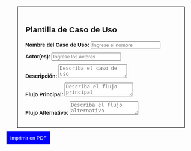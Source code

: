 <!DOCTYPE html>
<html lang="es">
<head>
    <meta charset="UTF-8">
    <meta name="viewport" content="width=device-width, initial-scale=1.0">
    <title>Plantilla de Caso de Uso</title>
    <style>
        body {
            font-family: Arial, sans-serif;
            margin: 20px;
        }
        .container {
            width: 80%;
            margin: auto;
            border: 1px solid #000;
            padding: 20px;
        }
        .input-group {
            margin-bottom: 10px;
        }
        label {
            font-weight: bold;
        }
        button {
            margin-top: 10px;
            padding: 10px;
            background-color: blue;
            color: white;
            border: none;
            cursor: pointer;
        }
        @media print {
            button {
                display: none;
            }
        }
    </style>
</head>
<body>
    <div class="container" id="casoUso">
        <h2>Plantilla de Caso de Uso</h2>
        <div class="input-group">
            <label>Nombre del Caso de Uso:</label>
            <input type="text" id="nombreCaso" placeholder="Ingrese el nombre">
        </div>
        <div class="input-group">
            <label>Actor(es):</label>
            <input type="text" id="actores" placeholder="Ingrese los actores">
        </div>
        <div class="input-group">
            <label>Descripción:</label>
            <textarea id="descripcion" placeholder="Describa el caso de uso"></textarea>
        </div>
        <div class="input-group">
            <label>Flujo Principal:</label>
            <textarea id="flujoPrincipal" placeholder="Describa el flujo principal"></textarea>
        </div>
        <div class="input-group">
            <label>Flujo Alternativo:</label>
            <textarea id="flujoAlternativo" placeholder="Describa el flujo alternativo"></textarea>
        </div>
    </div>
    <button onclick="window.print()">Imprimir en PDF</button>
</body>
</html>


